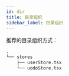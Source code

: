 ```yaml
---
id: dir
title: 目录组织
sidebar_label: 目录组织
---
```



推荐的目录组织方式：

```bash
.
└── stores
    ├── userStore.tsx
    └── uodoStore.tsx
```
